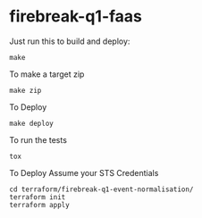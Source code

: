# firebreak-q1-faas

Just run this to build and deploy:
``` shell
make
```

To make a target zip

``` shell
make zip
```

To Deploy

``` shell
make deploy
```

To run the tests

``` shell
tox
```

To Deploy
Assume your STS Credentials

``` shell
cd terraform/firebreak-q1-event-normalisation/
terraform init
terraform apply
```

